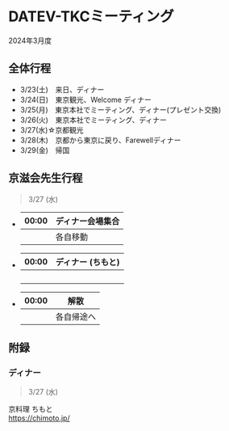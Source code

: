 # DATEV-TKCミーティング  

2024年3月度

## 全体行程

- 3/23(土)　来日、ディナー
- 3/24(日)　東京観光、Welcome ディナー
- 3/25(月)　東京本社でミーティング、ディナー(プレゼント交換)
- 3/26(火)　東京本社でミーティング、ディナー
- 3/27(水)☆京都観光
- 3/28(木)　京都から東京に戻り、Farewellディナー
- 3/29(金)　帰国

## 京滋会先生行程

> 3/27 (水)

- |00:00|ディナー会場集合|
  |--:|--|
  ||各自移動|

- |00:00|ディナー (ちもと)|
  |--:|--|
  ||<br>|

- |00:00|解散|
  |--:|--|
  ||各自帰途へ|

## 附録

### ディナー

> 3/27 (水)

京料理 ちもと  
https://chimoto.jp/
